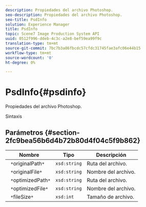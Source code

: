 ```yaml
---
description: Propiedades del archivo Photoshop.
seo-description: Propiedades del archivo Photoshop.
seo-title: PsdInfo
solution: Experience Manager
title: PsdInfo
topic: Scene7 Image Production System API
uuid: 0512f996-ddeb-4c3c-a2e8-bef59ea99f9c
translation-type: tm+mt
source-git-commit: 7bc7b3a86fbcdc57cfdc31745fae3afc06e44b15
workflow-type: tm+mt
source-wordcount: '0'
ht-degree: 0%

---
```



# PsdInfo{#psdinfo}

Propiedades del archivo Photoshop.

Sintaxis

## Parámetros {#section-2fc9bea56b6d4b72b80d4f04c5f9b862}

| Nombre | Tipo | Descripción |
|---|---|---|
| ` *`originalPath`*` | `xsd:string` | Ruta del archivo. |
| ` *`originalFile`*` | `xsd:string` | Nombre del archivo. |
| ` *`optimizedPath`*` | `xsd:string` | Ruta del archivo. |
| ` *`optimizedFile`*` | `xsd:string` | Nombre del archivo. |
| ` *`fileSize`*` | `xsd:int` | Tamaño de archivo. |

